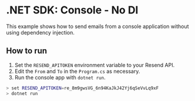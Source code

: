 .NET SDK: Console - No DI
=====================================================================

This example shows how to send emails from a console application
without using dependency injection.


How to run
---------------------------------------------------------------------

1. Set the `RESEND_APITOKEN` environment variable to your Resend API.
2. Edit the `From` and `To` in the `Program.cs` as necessary.
3. Run the console app with `dotnet run`.

```bash
> set RESEND_APITOKEN=re_8m9gwsVG_6n94KaJkJ42Yj6qSeVvLq9xF
> dotnet run
```
